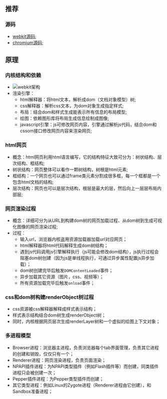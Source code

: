 ## 推荐

### 源码
- [webkit源码](https://webkit.org/);
- [chromium源码](https://www.chromium.org/);
  

## 原理

### 内核结构和依赖
- <img src="http://s9.51cto.com/wyfs02/M02/30/88/wKiom1OoFoXiajoAAACtCpO9nQU069.jpg" alt="webkit架构">
- 渲染引擎：
  - html解释器：将html文本，解析成dom（文档对象模型）树;
  - css解释器：解析css文本，为dom对象生成指定样式;
  - 布局：结合dom和样式生成能表示所有信息的布局模型;
  - 绘图：依赖图形库将布局生成信息绘制成图像;
  - javascript引擎：js可修改网页内容，引擎通过解析js代码，结合dom和cssom接口修改网页内容来渲染网页;

### html网页
- 概念：html网页利用html语言编写，它的结构特征大致可分为：树状结构、层次结构、框结构;
- 树状结构：网页整体可以看作一颗树结构，树根是html元素;
- 框结构：一个网页也可以通过frame类元素分割成很多框，每一个框都是一个包含html文档的结构;
- 层次结构：网页也可以是层次结构，根层是最大的层，然后向上一层层布局内部层;

### 网页渲染过程
- 概念：详细可分为从URL到构建dom树的网页加载过程、从dom树到生成可视化图像的网页渲染过程;
- 过程：
  - 输入url，浏览器内核盗用资源加载器加载url对应网页；
  - html解释器将html代码解释生成dom树结构；
  - 遇到js代码调用js引擎解释执行（js可能会修改dom结构），js执行过程会阻塞dom树创建（因为js是单线程执行，可通过异步属性配置js异步加载）；
  - dom树创建完毕后触发`DOMContentLoaded`事件；
  - 异步加载其它资源（图片，css、视频等）；
  - 所有资源加载完毕后触发`onload`事件；

### css和dom树构建renderObject树过程
- css资源被css解释器解释成样式表示结构；
- 样式表示结构结合dom树生成renderObject树；
- 同时，内核根据网页层次生成renderLayer树和一个虚拟的绘图上下文对象；

### 多进程模型
- Browser进程：浏览器主进程，负责浏览器每个tab界面管理，负责其它进程的创建和销毁，仅仅只有一个；
- Renderer进程：网页渲染进程，负责页面渲染；
- NPAPI插件进程：为NPAPI类型插件（例如Flash插件等）而创建，同类插件进程只会被创建一次；
- Pepper插件进程：为Pepper类型插件而创建；
- 其它类型进程：例如Linux的Zygote进程（Renderer进程由它创建），和Sandbox准备进程；

